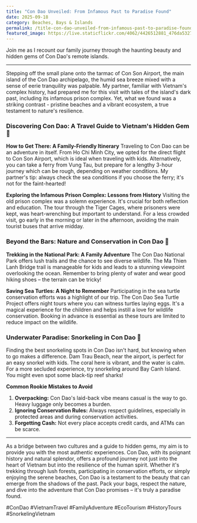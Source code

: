 ```yaml
---
title: "Con Dao Unveiled: From Infamous Past to Paradise Found"
date: 2025-09-18
category: Beaches, Bays & Islands
permalink: /title-con-dao-unveiled-from-infamous-past-to-paradise-found/
featured_image: https://live.staticflickr.com/4062/4426512881_476da53279.jpg
---
```

Join me as I recount our family journey through the haunting beauty and hidden gems of Con Dao's remote islands.

- - -

Stepping off the small plane onto the tarmac of Con Son Airport, the main island of the Con Dao archipelago, the humid sea breeze mixed with a sense of eerie tranquility was palpable. My partner, familiar with Vietnam's complex history, had prepared me for this visit with tales of the island's dark past, including its infamous prison complex. Yet, what we found was a striking contrast - pristine beaches and a vibrant ecosystem, a true testament to nature's resilience.

### Discovering Con Dao: A Travel Guide to Vietnam's Hidden Gem 🌴

**How to Get There: A Family-Friendly Itinerary**
Traveling to Con Dao can be an adventure in itself. From Ho Chi Minh City, we opted for the direct flight to Con Son Airport, which is ideal when traveling with kids. Alternatively, you can take a ferry from Vung Tau, but prepare for a lengthy 3-hour journey which can be rough, depending on weather conditions. My partner's tip: always check the sea conditions if you choose the ferry; it's not for the faint-hearted!

**Exploring the Infamous Prison Complex: Lessons from History**
Visiting the old prison complex was a solemn experience. It's crucial for both reflection and education. The tour through the Tiger Cages, where prisoners were kept, was heart-wrenching but important to understand. For a less crowded visit, go early in the morning or later in the afternoon, avoiding the main tourist buses that arrive midday.

### Beyond the Bars: Nature and Conservation in Con Dao 🐢

**Trekking in the National Park: A Family Adventure**
The Con Dao National Park offers lush trails and the chance to see diverse wildlife. The Ma Thien Lanh Bridge trail is manageable for kids and leads to a stunning viewpoint overlooking the ocean. Remember to bring plenty of water and wear good hiking shoes – the terrain can be tricky!

**Saving Sea Turtles: A Night to Remember**
Participating in the sea turtle conservation efforts was a highlight of our trip. The Con Dao Sea Turtle Project offers night tours where you can witness turtles laying eggs. It's a magical experience for the children and helps instill a love for wildlife conservation. Booking in advance is essential as these tours are limited to reduce impact on the wildlife.

### Underwater Paradise: Snorkeling in Con Dao 🐠

Finding the best snorkeling spots in Con Dao isn't hard, but knowing when to go makes a difference. Dam Trau Beach, near the airport, is perfect for an easy snorkel with kids. The coral here is vibrant, and the water is calm. For a more secluded experience, try snorkeling around Bay Canh Island. You might even spot some black-tip reef sharks!

**Common Rookie Mistakes to Avoid**

1. **Overpacking:** Con Dao's laid-back vibe means casual is the way to go. Heavy luggage only becomes a burden.
2. **Ignoring Conservation Rules:** Always respect guidelines, especially in protected areas and during conservation activities.
3. **Forgetting Cash:** Not every place accepts credit cards, and ATMs can be scarce.

- - -

As a bridge between two cultures and a guide to hidden gems, my aim is to provide you with the most authentic experiences. Con Dao, with its poignant history and natural splendor, offers a profound journey not just into the heart of Vietnam but into the resilience of the human spirit. Whether it's trekking through lush forests, participating in conservation efforts, or simply enjoying the serene beaches, Con Dao is a testament to the beauty that can emerge from the shadows of the past. Pack your bags, respect the nature, and dive into the adventure that Con Dao promises – it's truly a paradise found.

\#ConDao #VietnamTravel #FamilyAdventure #EcoTourism #HistoryTours #SnorkelingVietnam